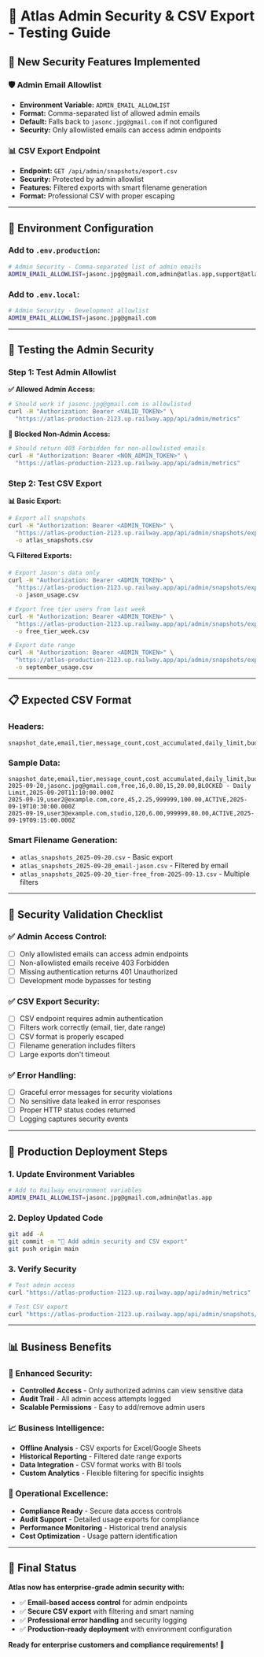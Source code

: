 # 🔐 Atlas Admin Security & CSV Export - Testing Guide

## 🎯 **New Security Features Implemented**

### **🛡️ Admin Email Allowlist**
- **Environment Variable:** `ADMIN_EMAIL_ALLOWLIST`
- **Format:** Comma-separated list of allowed admin emails
- **Default:** Falls back to `jasonc.jpg@gmail.com` if not configured
- **Security:** Only allowlisted emails can access admin endpoints

### **📊 CSV Export Endpoint**
- **Endpoint:** `GET /api/admin/snapshots/export.csv`
- **Security:** Protected by admin allowlist
- **Features:** Filtered exports with smart filename generation
- **Format:** Professional CSV with proper escaping

---

## 🔧 **Environment Configuration**

### **Add to `.env.production`:**
```bash
# Admin Security - Comma-separated list of admin emails
ADMIN_EMAIL_ALLOWLIST=jasonc.jpg@gmail.com,admin@atlas.app,support@atlas.app
```

### **Add to `.env.local`:**
```bash
# Admin Security - Development allowlist
ADMIN_EMAIL_ALLOWLIST=jasonc.jpg@gmail.com
```

---

## 🧪 **Testing the Admin Security**

### **Step 1: Test Admin Allowlist**

**✅ Allowed Admin Access:**
```bash
# Should work if jasonc.jpg@gmail.com is allowlisted
curl -H "Authorization: Bearer <VALID_TOKEN>" \
  "https://atlas-production-2123.up.railway.app/api/admin/metrics"
```

**🚫 Blocked Non-Admin Access:**
```bash
# Should return 403 Forbidden for non-allowlisted emails
curl -H "Authorization: Bearer <NON_ADMIN_TOKEN>" \
  "https://atlas-production-2123.up.railway.app/api/admin/metrics"
```

### **Step 2: Test CSV Export**

**📊 Basic Export:**
```bash
# Export all snapshots
curl -H "Authorization: Bearer <ADMIN_TOKEN>" \
  "https://atlas-production-2123.up.railway.app/api/admin/snapshots/export.csv" \
  -o atlas_snapshots.csv
```

**🔍 Filtered Exports:**
```bash
# Export Jason's data only
curl -H "Authorization: Bearer <ADMIN_TOKEN>" \
  "https://atlas-production-2123.up.railway.app/api/admin/snapshots/export.csv?email=jasonc.jpg@gmail.com" \
  -o jason_usage.csv

# Export free tier users from last week
curl -H "Authorization: Bearer <ADMIN_TOKEN>" \
  "https://atlas-production-2123.up.railway.app/api/admin/snapshots/export.csv?tier=free&from=2025-09-13" \
  -o free_tier_week.csv

# Export date range
curl -H "Authorization: Bearer <ADMIN_TOKEN>" \
  "https://atlas-production-2123.up.railway.app/api/admin/snapshots/export.csv?from=2025-09-01&to=2025-09-20" \
  -o september_usage.csv
```

---

## 📋 **Expected CSV Format**

### **Headers:**
```csv
snapshot_date,email,tier,message_count,cost_accumulated,daily_limit,budget_ceiling,status,created_at
```

### **Sample Data:**
```csv
snapshot_date,email,tier,message_count,cost_accumulated,daily_limit,budget_ceiling,status,created_at
2025-09-20,jasonc.jpg@gmail.com,free,16,0.80,15,20.00,BLOCKED - Daily Limit,2025-09-20T11:10:00.000Z
2025-09-19,user2@example.com,core,45,2.25,999999,100.00,ACTIVE,2025-09-19T10:30:00.000Z
2025-09-19,user3@example.com,studio,120,6.00,999999,80.00,ACTIVE,2025-09-19T09:15:00.000Z
```

### **Smart Filename Generation:**
- `atlas_snapshots_2025-09-20.csv` - Basic export
- `atlas_snapshots_2025-09-20_email-jason.csv` - Filtered by email
- `atlas_snapshots_2025-09-20_tier-free_from-2025-09-13.csv` - Multiple filters

---

## 🎯 **Security Validation Checklist**

### **✅ Admin Access Control:**
- [ ] Only allowlisted emails can access admin endpoints
- [ ] Non-allowlisted emails receive 403 Forbidden
- [ ] Missing authentication returns 401 Unauthorized
- [ ] Development mode bypasses for testing

### **✅ CSV Export Security:**
- [ ] CSV endpoint requires admin authentication
- [ ] Filters work correctly (email, tier, date range)
- [ ] CSV format is properly escaped
- [ ] Filename generation includes filters
- [ ] Large exports don't timeout

### **✅ Error Handling:**
- [ ] Graceful error messages for security violations
- [ ] No sensitive data leaked in error responses
- [ ] Proper HTTP status codes returned
- [ ] Logging captures security events

---

## 🚀 **Production Deployment Steps**

### **1. Update Environment Variables**
```bash
# Add to Railway environment variables
ADMIN_EMAIL_ALLOWLIST=jasonc.jpg@gmail.com,admin@atlas.app
```

### **2. Deploy Updated Code**
```bash
git add -A
git commit -m "🔐 Add admin security and CSV export"
git push origin main
```

### **3. Verify Security**
```bash
# Test admin access
curl "https://atlas-production-2123.up.railway.app/api/admin/metrics"

# Test CSV export
curl "https://atlas-production-2123.up.railway.app/api/admin/snapshots/export.csv"
```

---

## 📊 **Business Benefits**

### **🔐 Enhanced Security:**
- **Controlled Access** - Only authorized admins can view sensitive data
- **Audit Trail** - All admin access attempts logged
- **Scalable Permissions** - Easy to add/remove admin users

### **📈 Business Intelligence:**
- **Offline Analysis** - CSV exports for Excel/Google Sheets
- **Historical Reporting** - Filtered date range exports
- **Data Integration** - CSV format works with BI tools
- **Custom Analytics** - Flexible filtering for specific insights

### **🎯 Operational Excellence:**
- **Compliance Ready** - Secure data access controls
- **Audit Support** - Detailed usage exports for compliance
- **Performance Monitoring** - Historical trend analysis
- **Cost Optimization** - Usage pattern identification

---

## 🎉 **Final Status**

**Atlas now has enterprise-grade admin security with:**
- ✅ **Email-based access control** for admin endpoints
- ✅ **Secure CSV export** with filtering and smart naming
- ✅ **Professional error handling** and security logging
- ✅ **Production-ready deployment** with environment configuration

**Ready for enterprise customers and compliance requirements! 🚀**
